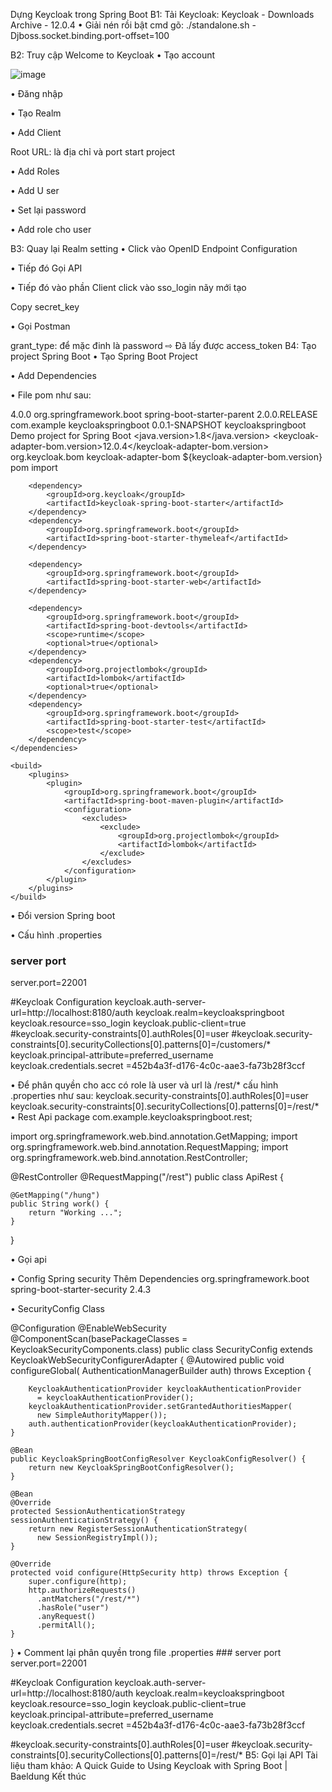 ﻿Dựng Keycloak trong Spring Boot
B1: Tải Keycloak: Keycloak - Downloads Archive - 12.0.4
• Giải nén rồi bật cmd gõ: ./standalone.sh -Djboss.socket.binding.port-offset=100

B2: Truy cập Welcome to Keycloak
• Tạo account 

![image](https://user-images.githubusercontent.com/39266629/127840261-69fba091-72cb-4e07-8bdc-b4172bb77133.png)











•  Đăng nhập


• Tạo Realm
 

• Add Client
 

Root URL: là địa chỉ và port start project

• Add Roles

  
• Add U	ser



• Set lại password


•  Add role cho user


B3: Quay lại Realm setting 
• Click vào OpenID Endpoint Configuration


 
• Tiếp đó Gọi API 


•  Tiếp đó vào phần Client click vào sso_login nãy mới tạo

Copy secret_key
 
• Gọi Postman


 grant_type: để mặc đinh là password
⇨ Đã lấy được access_token
B4: Tạo project Spring Boot
•  Tạo Spring Boot Project



• Add  Dependencies


• File pom như sau:
<?xml version="1.0" encoding="UTF-8"?>
<project xmlns="http://maven.apache.org/POM/4.0.0"
	xmlns:xsi="http://www.w3.org/2001/XMLSchema-instance"
	xsi:schemaLocation="http://maven.apache.org/POM/4.0.0 https://maven.apache.org/xsd/maven-4.0.0.xsd">
	<modelVersion>4.0.0</modelVersion>
	<parent>
		<groupId>org.springframework.boot</groupId>
		<artifactId>spring-boot-starter-parent</artifactId>
		<version>2.0.0.RELEASE</version>
		<relativePath /> <!-- lookup parent from repository -->
	</parent>
	<groupId>com.example</groupId>
	<artifactId>keycloakspringboot</artifactId>
	<version>0.0.1-SNAPSHOT</version>
	<name>keycloakspringboot</name>
	<description>Demo project for Spring Boot</description>
	<properties>
		<java.version>1.8</java.version>
		<keycloak-adapter-bom.version>12.0.4</keycloak-adapter-bom.version>
	</properties>
	<dependencyManagement>
		<dependencies>
			<dependency>
				<groupId>org.keycloak.bom</groupId>
				<artifactId>keycloak-adapter-bom</artifactId>
				<version>${keycloak-adapter-bom.version}</version>
				<type>pom</type>
				<scope>import</scope>
			</dependency>
		</dependencies>
	</dependencyManagement>
	<dependencies>
	
		<dependency>
			<groupId>org.keycloak</groupId>
			<artifactId>keycloak-spring-boot-starter</artifactId>
		</dependency>
		<dependency>
			<groupId>org.springframework.boot</groupId>
			<artifactId>spring-boot-starter-thymeleaf</artifactId>
		</dependency>

		<dependency>
			<groupId>org.springframework.boot</groupId>
			<artifactId>spring-boot-starter-web</artifactId>
		</dependency>

		<dependency>
			<groupId>org.springframework.boot</groupId>
			<artifactId>spring-boot-devtools</artifactId>
			<scope>runtime</scope>
			<optional>true</optional>
		</dependency>
		<dependency>
			<groupId>org.projectlombok</groupId>
			<artifactId>lombok</artifactId>
			<optional>true</optional>
		</dependency>
		<dependency>
			<groupId>org.springframework.boot</groupId>
			<artifactId>spring-boot-starter-test</artifactId>
			<scope>test</scope>
		</dependency>
	</dependencies>

	<build>
		<plugins>
			<plugin>
				<groupId>org.springframework.boot</groupId>
				<artifactId>spring-boot-maven-plugin</artifactId>
				<configuration>
					<excludes>
						<exclude>
							<groupId>org.projectlombok</groupId>
							<artifactId>lombok</artifactId>
						</exclude>
					</excludes>
				</configuration>
			</plugin>
		</plugins>
	</build>

</project>

• Đổi version Spring boot

•  Cấu hình .properties
### server port
server.port=22001

#Keycloak Configuration
keycloak.auth-server-url=http://localhost:8180/auth
keycloak.realm=keycloakspringboot
keycloak.resource=sso_login
keycloak.public-client=true
#keycloak.security-constraints[0].authRoles[0]=user
#keycloak.security-constraints[0].securityCollections[0].patterns[0]=/customers/*
keycloak.principal-attribute=preferred_username
keycloak.credentials.secret =452b4a3f-d176-4c0c-aae3-fa73b28f3ccf

•  Để phân quyền cho acc có role là user và url là /rest/* cấu hình .properties như sau:
       keycloak.security-constraints[0].authRoles[0]=user
keycloak.security-constraints[0].securityCollections[0].patterns[0]=/rest/*
•  Rest Api
package com.example.keycloakspringboot.rest;

import org.springframework.web.bind.annotation.GetMapping;
import org.springframework.web.bind.annotation.RequestMapping;
import org.springframework.web.bind.annotation.RestController;

@RestController
@RequestMapping("/rest")
public class ApiRest {

	@GetMapping("/hung")
	public String work() {
		return "Working ...";
	}
}

•  Gọi api


•  Config Spring security
Thêm Dependencies
		<dependency>
			<groupId>org.springframework.boot</groupId>
			<artifactId>spring-boot-starter-security</artifactId>
			<version>2.4.3</version>
	</dependency>

• SecurityConfig Class
 
@Configuration
@EnableWebSecurity
@ComponentScan(basePackageClasses = KeycloakSecurityComponents.class)
public class SecurityConfig extends KeycloakWebSecurityConfigurerAdapter {
       @Autowired
    public void configureGlobal(
      AuthenticationManagerBuilder auth) throws Exception {
 
        KeycloakAuthenticationProvider keycloakAuthenticationProvider
          = keycloakAuthenticationProvider();
        keycloakAuthenticationProvider.setGrantedAuthoritiesMapper(
          new SimpleAuthorityMapper());
        auth.authenticationProvider(keycloakAuthenticationProvider);
    }

    @Bean
    public KeycloakSpringBootConfigResolver KeycloakConfigResolver() {
        return new KeycloakSpringBootConfigResolver();
    }

    @Bean
    @Override
    protected SessionAuthenticationStrategy sessionAuthenticationStrategy() {
        return new RegisterSessionAuthenticationStrategy(
          new SessionRegistryImpl());
    }

    @Override
    protected void configure(HttpSecurity http) throws Exception {
        super.configure(http);
        http.authorizeRequests()
          .antMatchers("/rest/*")
          .hasRole("user")
          .anyRequest()
          .permitAll();
    }
}
•  Comment lại phân quyền trong file .properties
       ### server port
server.port=22001

#Keycloak Configuration
keycloak.auth-server-url=http://localhost:8180/auth
keycloak.realm=keycloakspringboot
keycloak.resource=sso_login
keycloak.public-client=true
keycloak.principal-attribute=preferred_username
keycloak.credentials.secret =452b4a3f-d176-4c0c-aae3-fa73b28f3ccf

#keycloak.security-constraints[0].authRoles[0]=user
#keycloak.security-constraints[0].securityCollections[0].patterns[0]=/rest/*
B5: Gọi lại API
Tài liệu tham khảo: A Quick Guide to Using Keycloak with Spring Boot | Baeldung
Kết thúc

